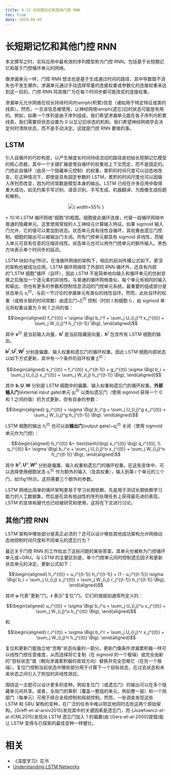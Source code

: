 ```yaml
---
title: 4.13 长短期记忆和其他门控 RNN
toc: true
date: 2019-06-05
---
```


# 长短期记忆和其他门控 RNN

本文撰写之时，实际应用中最有效的序列模型称为门控 RNN。包括基于长短期记忆和基于门控循环单元的网络。

像渗漏单元一样，门控 RNN 想法也是基于生成通过时间的路径，其中导数既不消失也不发生爆炸。渗漏单元通过手动选择常量的连接权重或参数化的连接权重来达到这一目的。门控 RNN 将其推广为在每个时间步都可能改变的连接权重。

渗漏单元允许网络在较长持续时间内\emph{积累}信息（诸如用于特定特征或类的线索）。然而，一旦该信息被使用，让神经网络\emph{遗忘}旧的状态可能是有用的。例如，如果一个序列是由子序列组成，我们希望渗漏单元能在各子序列内积累线索，我们需要将状态设置为 0 以忘记旧状态的机制。我们希望神经网络学会决定何时清除状态，而不是手动决定。这就是门控 RNN 要做的事。


## LSTM

引入自循环的巧妙构思，以产生梯度长时间持续流动的路径是初始长短期记忆模型的核心贡献。其中一个关键扩展是使自循环的权重视上下文而定，而不是固定的。门控此自循环（由另一个隐藏单元控制）的权重，累积的时间尺度可以动态地改变。在这种情况下，即使是具有固定参数的 LSTM，累积的时间尺度也可以因输入序列而改变，因为时间常数是模型本身的输出。LSTM 已经在许多应用中取得重大成功，如无约束手写识别、语音识别、手写生成、机器翻译、为图像生成标题和解析。

<center>

![](http://images.iterate.site/blog/image/20190718/LiPHCbXs9Q0d.png?imageslim){ width=55% }

</center>
> 10.16 LSTM 循环网络"细胞"的框图。细胞彼此循环连接，代替一般循环网络中普通的隐藏单元。这里使用常规的人工神经元计算输入特征。如果 sigmoid 输入门允许，它的值可以累加到状态。状态单元具有线性自循环，其权重由遗忘门控制。细胞的输出可以被输出门关闭。所有门控单元都具有 sigmoid 非线性，而输入单元可具有任意的压缩非线性。状态单元也可以用作门控单元的额外输入。黑色方块表示单个时间步的延迟。


LSTM 块如\fig?所示。在浅循环网络的架构下，相应的前向传播公式如下。更深的架构也被成功应用。LSTM 循环网络除了外部的 RNN 循环外，还具有内部的"LSTM 细胞"循环（自环），因此 LSTM 不是简单地向输入和循环单元的仿射变换之后施加一个逐元素的非线性。与普通的循环网络类似，每个单元有相同的输入和输出，但也有更多的参数和控制信息流动的门控单元系统。最重要的组成部分是状态单元 $s_i^{(t)}$，与前一节讨论的渗漏单元有类似的线性自环。然而，此处自环的权重（或相关联的时间常数）由遗忘门~$f_i^{(t)}$ 控制（时刻 $t$ 和细胞 $i$），由 sigmoid  单元将权重设置为 0 和 1 之间的值：



$$\begin{aligned}
 f_i^{(t)} = \sigma \Big( b_i^f + \sum_j U_{i,j}^f x_j^{(t)} + \sum_j W_{i,j}^f h_j^{(t-1)} \Big),
\end{aligned}$$


其中 $\boldsymbol x^{(t)}$ 是当前输入向量，$\boldsymbol h^{t}$ 是当前隐藏层向量，$\boldsymbol h^{t}$ 包含所有 LSTM 细胞的输出。


$\boldsymbol b^f, \boldsymbol U^f, \boldsymbol W^f$ 分别是偏置、输入权重和遗忘门的循环权重。因此 LSTM 细胞内部状态以如下方式更新，其中有一个条件的自环权重 $f_i^{(t)}$：


$$\begin{aligned}
 s_i^{(t)} = f_i^{(t)}  s_i^{(t-1)} +  g_i^{(t)}
 \sigma \Big( b_i + \sum_j U_{i,j} x_j^{(t)} + \sum_j W_{i,j} h_j^{(t-1)} \Big),
\end{aligned}$$


其中 $\boldsymbol b, \boldsymbol U, \boldsymbol W$ 分别是 LSTM 细胞中的偏置、输入权重和遗忘门的循环权重。**外部输入门**(external input gate)单元 $g_i^{(t)}$ 以类似遗忘门（使用 sigmoid 获得一个 0 和 1 之间的值）的方式更新，但有自身的参数：


$$\begin{aligned}
 g_i^{(t)} = \sigma \Big( b_i^g + \sum_j U_{i,j}^g x_j^{(t)} + \sum_j W_{i,j}^g h_j^{(t-1)} \Big).
\end{aligned}$$


LSTM 细胞的输出 $h_i^{(t)}$ 也可以由**输出门**(output gate)~$q_i^{(t)}$ 关闭（使用 sigmoid 单元作为门控）：


$$\begin{aligned}
 h_i^{(t)} &= \text{tanh}\big( s_i^{(t)} \big) q_i^{(t)}, \\
 q_i^{(t)} &= \sigma \Big( b_i^o + \sum_j U_{i,j}^o x_j^{(t)} + \sum_j W_{i,j}^o h_j^{(t-1)} \Big),
\end{aligned}$$


其中 $\boldsymbol b^o, \boldsymbol U^o, \boldsymbol W^o$ 分别是偏置、输入权重和遗忘门的循环权重。在这些变体中，可以选择使用细胞状态 $s_i^{(t)}$ 作为额外的输入（及其权重），输入到第 $i$ 个单元的三个门，如\fig?所示。这将需要三个额外的参数。


LSTM 网络比简单的循环架构更易于学习长期依赖，先是用于测试长期依赖学习能力的人工数据集，然后是在具有挑战性的序列处理任务上获得最先进的表现。LSTM 的变体和替代也已经被研究和使用，这将在下文进行讨论。


## 其他门控 RNN

LSTM 架构中哪些部分是真正必须的？还可以设计哪些其他成功架构允许网络动态地控制时间尺度和不同单元的遗忘行为？

最近关于门控 RNN 的工作给出了这些问题的某些答案，其单元也被称为门控循环单元或~GRU。与 LSTM 的主要区别是，单个门控单元同时控制遗忘因子和更新状态单元的决定。更新公式如下：


$$\begin{aligned}
 h_i^{(t)} = u_i^{(t-1)} h_i^{(t-1)} + (1 - u_i^{(t-1)}) \sigma
 \Big( b_i + \sum_j U_{i,j} x_j^{(t)} + \sum_j W_{i,j} r_j^{(t-1)} h_j^{(t-1)} \Big),
\end{aligned}$$


其中 $\boldsymbol u$ 代表"更新"门，$\boldsymbol r$ 表示"复位"门。它们的值就如通常所定义的：


$$\begin{aligned}
 u_i^{(t)} = \sigma \Big( b_i^u + \sum_j U_{i,j}^u x_j^{(t)} + \sum_j W_{i,j}^u h_j^{(t)} \Big),
\end{aligned}$$


和


$$\begin{aligned}
r_i^{(t)} = \sigma \Big( b_i^r + \sum_j U_{i,j}^r x_j^{(t)} + \sum_j W_{i,j}^r h_j^{(t)} \Big).
\end{aligned}$$


复位和更新门能独立地"忽略"状态向量的一部分。更新门像条件渗漏累积器一样可以线性门控任意维度，从而选择将它复制（在 sigmoid  的一个极端）或完全由新的"目标状态"值（朝向渗漏累积器的收敛方向）替换并完全忽略它（在另一个极端）。复位门控制当前状态中哪些部分用于计算下一个目标状态，在过去状态和未来状态之间引入了附加的非线性效应。


围绕这一主题可以设计更多的变种。例如复位门（或遗忘门）的输出可以在多个隐藏单元间共享。或者，全局门的乘积（覆盖一整组的单元，例如整一层）和一个局部门（每单元）可用于结合全局控制和局部控制。然而，一些调查发现这些 LSTM 和 GRU 架构的变种，在广泛的任务中难以明显地同时击败这两个原始架构。{Greff-et-al-arxiv2015}发现其中的关键因素是遗忘门，而 {Jozefowicz-et-al-ICML2015}发现向 LSTM 遗忘门加入 1 的偏置(由 {Gers-et-al-2000}提倡)能让 LSTM 变得与已探索的最佳变种一样健壮。



# 相关

- 《深度学习》花书
- [Understanding LSTM Networks](http://colah.github.io/posts/2015-08-Understanding-LSTMs/)
